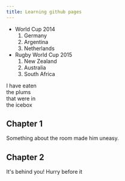 ```yaml
---
title: Learning github pages
---
```


+ World Cup 2014
  1. Germany
  2. Argentina
  3. Netherlands
+ Rugby World Cup 2015
  1. New Zealand
  2. Australia
  3. South Africa
 
I have eaten\
the plums\
that were in\
the icebox

## Chapter 1
Something about the room made him uneasy.
## Chapter 2
It's behind you! Hurry before it

